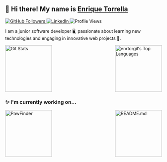 ## 👋 Hi there! My name is [Enrique Torrella](https://github.com/enrtorgil)

<p>
  <a href="https://github.com/enrtorgil">
    <img alt="GitHub Followers" src="https://img.shields.io/github/followers/enrtorgil?style=for-the-badge&logo=github&color=181717">
  </a>
  <a href="https://www.linkedin.com/in/enriquetorrellagil">
    <img alt="LinkedIn" src="https://img.shields.io/static/v1?label=LinkedIn&message=enriquetorrellagil&style=for-the-badge&logo=linkedin&color=0077B5">
  </a>
  <img src="https://komarev.com/ghpvc/?username=enrtorgil&color=006bed" alt="Profile Views">
</p>

I am a junior software developer 🖥, passionate about learning new technologies and engaging in innovative web projects 🌟.

<div style="display: flex; flex-direction: column;">
  <div style="display: flex; justify-content: space-between; align-items: flex-start;">
    <a href="https://github.com/enrtorgil">
      <img alt="Git Stats" src="http://github-readme-stats-bezhansalleh.vercel.app/api?username=enrtorgil&show_icons=true&count_private=true" height="150" />
    </a>
    <img alt="enrtorgil's Top Languages" src="https://github-readme-stats.vercel.app/api/top-langs/?username=enrtorgil&layout=compact&exclude_repo=CT6008" height="150" />
  </div>

  ### ✨ I'm currently working on...

  <div style="display: flex; justify-content: space-between; align-items: flex-start;">
    <a href="https://github.com/enrtorgil/pawFinder">
      <img alt="PawFinder" src="https://github-readme-stats-bezhansalleh.vercel.app/api/pin/?username=enrtorgil&repo=pawFinder&cache_bust=1" height="150" />
    </a>
    <a href="https://github.com/enrtorgil/enrtorgil">
      <img alt="README.md" src="https://github-readme-stats-bezhansalleh.vercel.app/api/pin/?username=enrtorgil&repo=enrtorgil&cache_bust=1" height="150" />
    </a>
  </div>
</div>
